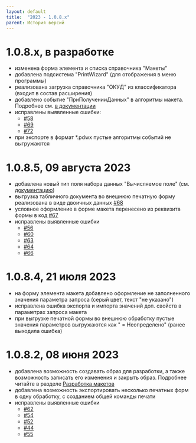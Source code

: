 ```yaml
---
layout: default
title:  "2023 - 1.0.8.х"
parent: История версий
---
```


# 1.0.8.х, в разработке

* изменена форма элемента и списка справочника "Макеты"
* добавлена подсистема "PrintWizard" (для отображения в меню программы)
* реализована загрузка справочника "ОКУД" из классификатора (входит в состав расширения)
* добавлено событие "ПриПолученииДанных" в алгоритмы макета. Подробнее см. [в документации](../guide/ch_02_15.html#приполученииданных)
* исправлены выявленные ошибки:
  * [#58](https://github.com/vandalsvq/printwizard/issues/58)
  * [#69](https://github.com/vandalsvq/printwizard/issues/69)
  * [#72](https://github.com/vandalsvq/printwizard/issues/72)
* при экспорте в формат *.pdwx пустые алгоритмы событий не выгружаются

# 1.0.8.5, 09 августа 2023

* добавлена новый тип поля набора данных "Вычисляемое поле" (см. [документацию](https://vandalsvq.github.io/printwizard/docs/guide/ch_01_02.html#%D0%B2%D1%8B%D1%87%D0%B8%D1%81%D0%BB%D1%8F%D0%B5%D0%BC%D0%BE%D0%B5-%D0%BF%D0%BE%D0%BB%D0%B5))
* выгрузка табличного документа во внешнюю печатную форму реализована в виде двоичных данных [#68](https://github.com/vandalsvq/printwizard/issues/68)
* условное оформление в форме макета перенесено из реквизита формы в код [#67](https://github.com/vandalsvq/printwizard/issues/67)
* исправлены выявленные ошибки
  * [#56](https://github.com/vandalsvq/printwizard/issues/56)
  * [#60](https://github.com/vandalsvq/printwizard/issues/60)
  * [#63](https://github.com/vandalsvq/printwizard/issues/63)
  * [#64](https://github.com/vandalsvq/printwizard/issues/64)
  * [#66](https://github.com/vandalsvq/printwizard/issues/66)

# 1.0.8.4, 21 июля 2023

* на форму элемента макета добавлено оформление не заполненного значения параметра запроса (серый цвет, текст "не указано")
* исправлена ошибка экспорта и импорта значений доп. свойств в параметрах запроса макета
* при выгрузке печатной формы во внешнюю обработку пустые значения параметров выгружаются как " = Неопределено" (ранее выходила ошибка)

# 1.0.8.2, 08 июня 2023

* добавлена возможность создавать образ для разработки, а также возможность записать его изменения и закрыть образ. Подробнее читайте в разделе [Разработка макетов](develop.html)
* добавлена возможность экспортировать несколько печатных форм в одну обработку, с созданием общей команды печати
* исправлены выявленные ошибки
  * [#62](https://github.com/vandalsvq/printwizard/issues/62)
  * [#54](https://github.com/vandalsvq/printwizard/issues/54)
  * [#52](https://github.com/vandalsvq/printwizard/issues/52)
  * [#44](https://github.com/vandalsvq/printwizard/issues/44)
  * [#55](https://github.com/vandalsvq/printwizard/issues/55)